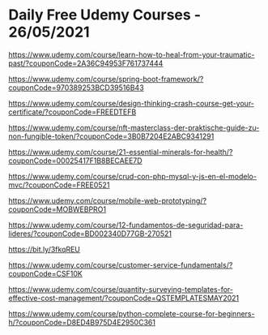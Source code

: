 # Daily Free Udemy Courses - 26/05/2021

https://www.udemy.com/course/learn-how-to-heal-from-your-traumatic-past/?couponCode=2A36C94953F761737444
https://www.udemy.com/course/spring-boot-framework/?couponCode=970389253BCD39516B43
https://www.udemy.com/course/design-thinking-crash-course-get-your-certificate/?couponCode=FREEDTEFB
https://www.udemy.com/course/nft-masterclass-der-praktische-guide-zu-non-fungible-token/?couponCode=3B0B7204E2ABC9341291
https://www.udemy.com/course/21-essential-minerals-for-health/?couponCode=00025417F1B8BECAEE7D
https://www.udemy.com/course/crud-con-php-mysql-y-js-en-el-modelo-mvc/?couponCode=FREE0521
https://www.udemy.com/course/mobile-web-prototyping/?couponCode=MOBWEBPRO1
https://www.udemy.com/course/12-fundamentos-de-seguridad-para-lideres/?couponCode=BD002340D77GB-270521
https://bit.ly/3fkqREU
https://www.udemy.com/course/customer-service-fundamentals/?couponCode=CSF10K
https://www.udemy.com/course/quantity-surveying-templates-for-effective-cost-management/?couponCode=QSTEMPLATESMAY2021
https://www.udemy.com/course/python-complete-course-for-beginners-h/?couponCode=D8ED4B975D4E2950C361
